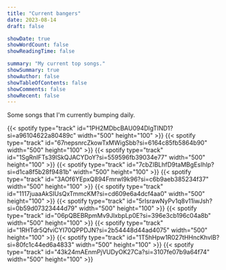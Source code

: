```yaml
---
title: "Current bangers"
date: 2023-08-14
draft: false

showDate: true
showWordCount: false
showReadingTime: false

summary: "My current top songs."
showSummary: true
showAuthor: false
showTableOfContents: false
showComments: false
showRecent: false
---
```

Some songs that I'm currently bumping daily. 

<!-- thank god-->{{< spotify type="track" id="1PH2MDbcBAU094DlgTIND1?si=a96104622a80489c" width="500" height="100" >}} 
<!-- meltdown-->{{< spotify type="track" id="67nepsnrcZkowTxMWigSbb?si=6164c85fb5864b90" width="500" height="100" >}} 
<!-- fear svt-->{{< spotify type="track" id="1SgRnIFTs39lSkQJACYDoY?si=559596fb39034e77" width="500" height="100" >}} 
<!-- thanks-->{{< spotify type="track" id="7cbZIBLhfD9taMBgEsIhIp?si=d1ca8f5b28f9481b" width="500" height="100" >}} 
<!-- super-->{{< spotify type="track" id="3AOf6YEpxQ894FmrwI9k96?si=c6b9aeb385234f37" width="500" height="100" >}} 
<!-- pretty u-->{{< spotify type="track" id="1117juaaAkSIUsQxTmmcKM?si=cd609e6a4dcf4aa0" width="500" height="100" >}} 
<!-- mansae-->{{< spotify type="track" id="5rIsrawNyPv1q8v11iwJsh?si=0b59d07323444d79" width="500" height="100" >}} 
<!-- oh my-->{{< spotify type="track" id="06pQBEBRpmMv9JlxbpLp0E?si=396e3cb196c04a8b" width="500" height="100" >}} 
<!-- generation-->{{< spotify type="track" id="1RHTdr5QfviCYI70QPPDJN?si=2b54448d44ad4075" width="500" height="100" >}} 
<!-- colors-->{{< spotify type="track" id="1T5hHpw1R027tHHncKhvlB?si=80fc1c44ed6a4833" width="500" height="100" >}} 
<!-- the flash-->{{< spotify type="track" id="43k24mAEnmPjVUDyOK27Ca?si=3107fe07b9a64f74" width="500" height="100" >}} 